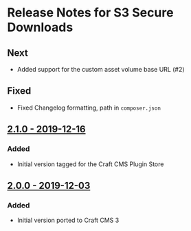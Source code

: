 # Release Notes for S3 Secure Downloads

## Next

- Added support for the custom asset volume base URL (#2)

## Fixed

- Fixed Changelog formatting, path in `composer.json`

## [2.1.0 - 2019-12-16](https://github.com/kennethormandy/craft-s3securedownloads/releases/tag/v2.1.0)

### Added

- Initial version tagged for the Craft CMS Plugin Store

## [2.0.0 - 2019-12-03](https://github.com/kennethormandy/craft-s3securedownloads/releases/tag/v2.0.0)

### Added

- Initial version ported to Craft CMS 3
